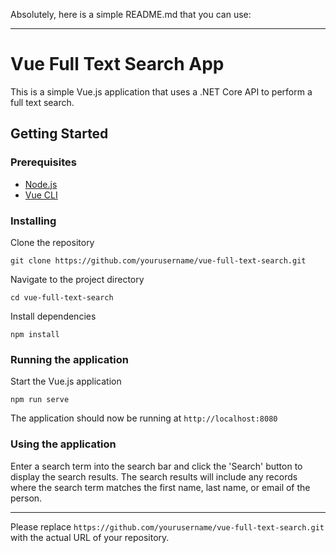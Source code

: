 Absolutely, here is a simple README.md that you can use:

---

# Vue Full Text Search App

This is a simple Vue.js application that uses a .NET Core API to perform a full text search.

## Getting Started

### Prerequisites

- [Node.js](https://nodejs.org/en/download/)
- [Vue CLI](https://cli.vuejs.org/)

### Installing

Clone the repository

```windows
git clone https://github.com/yourusername/vue-full-text-search.git
```

Navigate to the project directory

```windows
cd vue-full-text-search
```

Install dependencies

```windows
npm install
```

### Running the application

Start the Vue.js application

```windows
npm run serve
```

The application should now be running at `http://localhost:8080`

### Using the application

Enter a search term into the search bar and click the 'Search' button to display the search results. The search results will include any records where the search term matches the first name, last name, or email of the person.

---

Please replace `https://github.com/yourusername/vue-full-text-search.git` with the actual URL of your repository.
